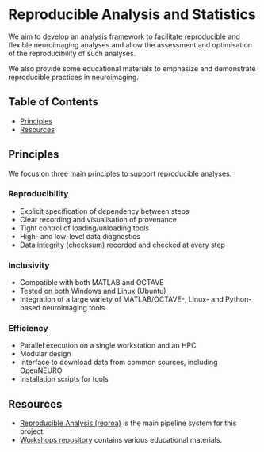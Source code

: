 # Reproducible Analysis and Statistics
We aim to develop an analysis framework to facilitate reproducible and flexible neuroimaging analyses and allow the assessment and optimisation of the reproducibility of such analyses. 
 
We also provide some educational materials to emphasize and demonstrate reproducible practices in neuroimaging.

## Table of Contents
* [Principles](#principles)
* [Resources](#resources)

## Principles
We focus on three main principles to support reproducible analyses.

### Reproducibility
- Explicit specification of dependency between steps
- Clear recording and visualisation of provenance
- Tight control of loading/unloading tools
- High- and low-level data diagnostics
- Data integrity (checksum) recorded and checked at every step

### Inclusivity
- Compatible with both MATLAB and OCTAVE
- Tested on both Windows and Linux (Ubuntu)
- Integration of a large variety of MATLAB/OCTAVE-, Linux- and Python-based neuroimaging tools

### Efficiency
- Parallel execution on a single workstation and an HPC
- Modular design
- Interface to download data from common sources, including OpenNEURO
- Installation scripts for tools

## Resources
- [Reproducible Analysis (reproa)](https://github.com/reprostat/reproanalysis) is the main pipeline system for this project.
- [Workshops repository](https://github.com/reprostat/workshops) contains various educational materials.
